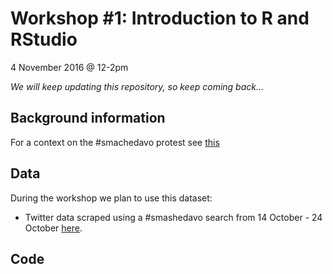 # Workshop #1: Introduction to R and RStudio

4 November 2016 @ 12-2pm

*We will keep updating this repository, so keep coming back...*

## Background information

For a context on the #smachedavo protest see [this](http://www.abc.net.au/news/2016-10-19/smashed-avocado-australian-cafes-offering-discounts/7945014)

## Data

During the workshop we plan to use this dataset:

* Twitter data scraped using a #smashedavo search from 14 October - 24 October [here](data/twitter_data.csv).

## Code



